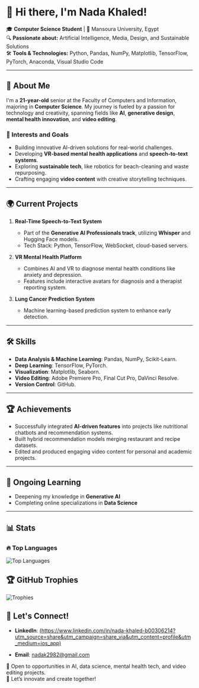 # 👋 Hi there, I'm Nada Khaled!  

🎓 **Computer Science Student** | 📍 Mansoura University, Egypt  
🔍 **Passionate about:** Artificial Intelligence, Media, Design, and Sustainable Solutions  
🛠️ **Tools & Technologies:** Python, Pandas, NumPy, Matplotlib, TensorFlow, PyTorch, Anaconda, Visual Studio Code  

---

## 🌟 About Me  
I'm a **21-year-old** senior at the Faculty of Computers and Information, majoring in **Computer Science**. My journey is fueled by a passion for technology and creativity, spanning fields like **AI**, **generative design**, **mental health innovation**, and **video editing**.  

### 🧠 Interests and Goals  
- Building innovative AI-driven solutions for real-world challenges.  
- Developing **VR-based mental health applications** and **speech-to-text systems**.  
- Exploring **sustainable tech**, like robotics for beach-cleaning and waste repurposing.  
- Crafting engaging **video content** with creative storytelling techniques.  

---

## 🌍 Current Projects  
1. **Real-Time Speech-to-Text System**  
   - Part of the **Generative AI Professionals track**, utilizing **Whisper** and Hugging Face models.  
   - Tech Stack: Python, TensorFlow, WebSocket, cloud-based servers.  

2. **VR Mental Health Platform**  
   - Combines AI and VR to diagnose mental health conditions like anxiety and depression.  
   - Features include interactive avatars for diagnosis and a therapist reporting system.  

3. **Lung Cancer Prediction System**  
   - Machine learning-based prediction system to enhance early detection.  

---

## 🛠️ Skills  
- **Data Analysis & Machine Learning**: Pandas, NumPy, Scikit-Learn.  
- **Deep Learning**: TensorFlow, PyTorch.  
- **Visualization**: Matplotlib, Seaborn.  
- **Video Editing**: Adobe Premiere Pro, Final Cut Pro, DaVinci Resolve.  
- **Version Control**: GitHub.  

---

## 🏆 Achievements  
- Successfully integrated **AI-driven features** into projects like nutritional chatbots and recommendation systems.  
- Built hybrid recommendation models merging restaurant and recipe datasets.  
- Edited and produced engaging video content for personal and academic projects.  

---

## 📖 Ongoing Learning  
- Deepening my knowledge in **Generative AI**
- Completing online specializations in **Data Science** 

---
## 📊  Stats  

### 🔥 Top Languages  
![Top Languages](https://github-readme-stats.vercel.app/api/top-langs/?username=nasa013&layout=compact&theme=radical)  

## 🏆 GitHub Trophies  

![Trophies](https://github-profile-trophy.vercel.app/?username=nasa013&theme=gruvbox&row=1&column=6)  

## 🤝 Let's Connect!  
- **LinkedIn**: [(https://www.linkedin.com/in/nada-khaled-b00306214?utm_source=share&utm_campaign=share_via&utm_content=profile&utm_medium=ios_app)](#)  
  
- **Email**: nadak2982@gmail.com  

📌 Open to opportunities in AI, data science, mental health tech, and video editing projects.  
🚀 Let’s innovate and create together!  
